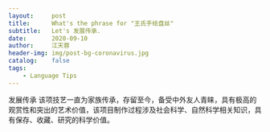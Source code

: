 ```yaml
---
layout:     post
title:      What's the phrase for "王氏手绘盘丝"
subtitle:   Let's 发展传承.
date:       2020-09-10
author:     江天蓉
header-img: img/post-bg-coronavirus.jpg
catalog:    false
tags:
    - Language Tips
---
```

发展传承
    该项技艺一直为家族传承，存留至今，备受中外友人青睐，具有极高的观赏性和突出的艺术价值，该项目制作过程涉及社会科学、自然科学相关知识，具有保存、收藏、研究的科学价值。
